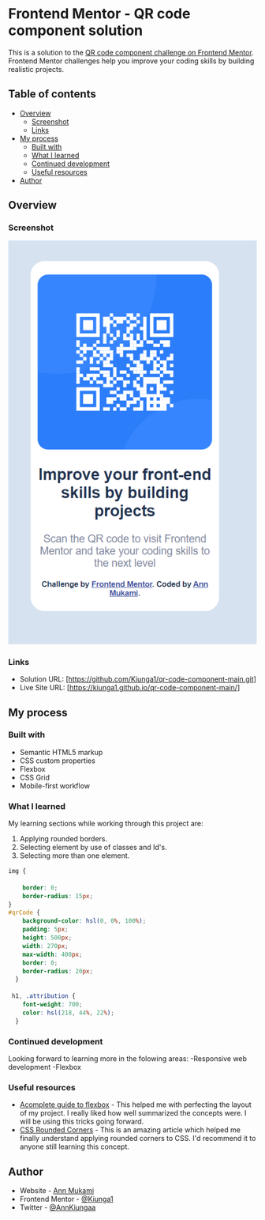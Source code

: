 # Frontend Mentor - QR code component solution

This is a solution to the [QR code component challenge on Frontend Mentor](https://www.frontendmentor.io/challenges/qr-code-component-iux_sIO_H). Frontend Mentor challenges help you improve your coding skills by building realistic projects. 

## Table of contents

- [Overview](#overview)
  - [Screenshot](#screenshot)
  - [Links](#links)
- [My process](#my-process)
  - [Built with](#built-with)
  - [What I learned](#what-i-learned)
  - [Continued development](#continued-development)
  - [Useful resources](#useful-resources)
- [Author](#author)


## Overview

### Screenshot

![My solution preview for the QR code component coding challenge](./images/Screenshot.png)


### Links

- Solution URL: [https://github.com/Kiunga1/qr-code-component-main.git]
- Live Site URL: [https://kiunga1.github.io/qr-code-component-main/]

## My process

### Built with

- Semantic HTML5 markup
- CSS custom properties
- Flexbox
- CSS Grid
- Mobile-first workflow

### What I learned

My learning sections while working through this project are:
1. Applying rounded borders.
2. Selecting element by use of classes and Id's.
3. Selecting more than one element.
```css
img {
    
    border: 0;
    border-radius: 15px;
}
#qrCode {
    background-color: hsl(0, 0%, 100%);
    padding: 5px;
    height: 500px;
    width: 270px;
    max-width: 400px;
    border: 0;
    border-radius: 20px;
  }

 h1, .attribution {
    font-weight: 700;
    color: hsl(218, 44%, 22%);
  }
```


### Continued development

Looking forward to learning more in the folowing areas:
-Responsive web development
-Flexbox

### Useful resources

- [Acomplete guide to flexbox](https://css-tricks.com/snippets/css/a-guide-to-flexbox/) - This helped me with perfecting the layout of my project. I really liked how well summarized the concepts were. I will be using this tricks going forward.
- [CSS Rounded Corners](https://www.w3schools.com/css/css3_borders.asp) - This is an amazing article which helped me finally understand applying rounded corners to CSS. I'd recommend it to anyone still learning this concept.

## Author

- Website - [Ann Mukami](https://www.your-site.com)
- Frontend Mentor - [@Kiunga1](https://www.frontendmentor.io/profile/Kiunga1)
- Twitter - [@AnnKiungaa](https://www.twitter.com/AnnKiungaa)
